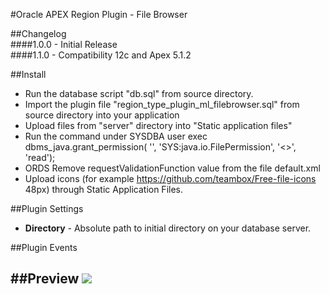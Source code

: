 #Oracle APEX Region Plugin - File Browser


##Changelog<br />
####1.0.0 - Initial Release<br />
####1.1.0 - Compatibility 12c and Apex 5.1.2<br />

##Install
- Run the database script "db.sql" from source directory.
- Import the plugin file "region_type_plugin_ml_filebrowser.sql" from source directory into your application
- Upload files from "server" directory into "Static application files"
- Run the command under SYSDBA user
  exec dbms_java.grant_permission( '<OWNER>', 'SYS:java.io.FilePermission', '<<ALL FILES>>', 'read');
- ORDS
  Remove requestValidationFunction value from the file default.xml
  <entry key="security.requestValidationFunction"></entry>
- Upload icons (for example https://github.com/teambox/Free-file-icons  48px) through Static Application Files.


##Plugin Settings
- **Directory** - Absolute path to initial directory on your database server.

##Plugin Events


##Preview
![](https://raw.githubusercontent.com/VladMl/ml_FileBrowser/master/preview.png)
---
